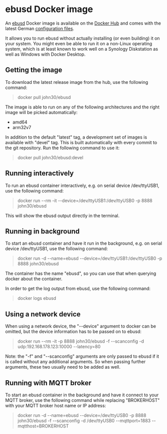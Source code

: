 ebusd Docker image
==================

An [ebusd](https://github.com/john30/ebusd/) Docker image is available on the
[Docker Hub](https://hub.docker.com/r/john30/ebusd/) and comes with the latest German
[configuration files](https://github.com/john30/ebusd-configuration/).

It allows you to run ebusd without actually installing (or even building) it on your system.
You might even be able to run it on a non-Linux operating system, which is at least known to
work well on a Synology Diskstation as well as Windows with Docker Desktop.


Getting the image
-----------------
To download the latest release image from the hub, use the following command:  
> docker pull john30/ebusd

The image is able to run on any of the following architectures and the right image will be picked automatically:
* amd64
* arm32v7

In addition to the default "latest" tag, a development set of images is available with "devel" tag. This is built
automatically with every commit to the git repository. Run the following command to use it: 

> docker pull john30/ebusd:devel


Running interactively
---------------------

To run an ebusd container interactively, e.g. on serial device /dev/ttyUSB1, use the following command:
> docker run --rm -it --device=/dev/ttyUSB1:/dev/ttyUSB0 -p 8888 john30/ebusd

This will show the ebusd output directly in the terminal.


Running in background
---------------------

To start an ebusd container and have it run in the background, e.g. on serial device /dev/ttyUSB1, use the following command:
> docker run -d --name=ebusd --device=/dev/ttyUSB1:/dev/ttyUSB0 -p 8888 john30/ebusd

The container has the name "ebusd", so you can use that when querying docker about the container.

In order to get the log output from ebusd, use the following command:
> docker logs ebusd


Using a network device
----------------------

When using a network device, the "--device" argument to docker can be omitted, but the device information has to be
passed on to ebusd:
> docker run --rm -it -p 8888 john30/ebusd -f --scanconfig -d udp:192.168.178.123:10000 --latency=80

Note: the "-f" and "--scanconfig" arguments are only passed to ebusd if it is called without any additional arguments.
So when passing further arguments, these two usually need to be added as well.


Running with MQTT broker
------------------------
To start an ebusd container in the background and have it connect to your MQTT broker, use the following command while
replacing "BROKERHOST" with your MQTT broker host name or IP address:
> docker run -d --name=ebusd --device=/dev/ttyUSB0 -p 8888 john30/ebusd -f --scanconfig -d /dev/ttyUSB0 --mqttport=1883 --mqtthost=BROKERHOST
